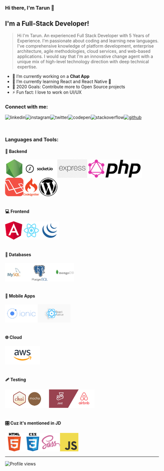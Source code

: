 ### Hi there, I'm Tarun 👋

## I'm a Full-Stack Developer!
> Hi I'm Tarun. An experienced Full Stack Developer with 5 Years of Experience. I'm passionate about coding and learning new languages. I've comprehensive knowledge of platform development, enterprise architecture, agile methodologies, cloud services, and web-based applications. I would say that I'm an innovative change agent with a unique mix of high-level technology direction with deep technical expertise.

- 🔭 I’m currently working on a **Chat App**
- 🌱 I’m currently learning React and React Native 🤣
- 🥅 2020 Goals: Contribute more to Open Source projects
- ⚡ Fun fact: I love to work on UI/UX

### Connect with me:

[<img align="left" src='https://cdn.jsdelivr.net/npm/simple-icons@3.0.1/icons/linkedin.svg' alt='linkedin' height='40'>][linkedin]
[<img align="left" src='https://cdn.jsdelivr.net/npm/simple-icons@3.0.1/icons/instagram.svg' alt='instagram' height='40'>][instagram]
[<img align="left" src='https://cdn.jsdelivr.net/npm/simple-icons@3.0.1/icons/twitter.svg' alt='twitter' height='40'>][twitter]
[<img align="left" src='https://cdn.jsdelivr.net/npm/simple-icons@3.0.1/icons/codepen.svg' alt='codepen' height='40'>][codepen]
[<img align="left" src='https://cdn.jsdelivr.net/npm/simple-icons@3.0.1/icons/stackoverflow.svg' alt='stackoverflow' height='40'>][stackoverflow]
[<img src='https://cdn.jsdelivr.net/npm/simple-icons@3.0.1/icons/github.svg' alt='github' height='40'>][github]

<br />

### Languages and Tools:

#### 📜 Backend
<img align="left" height="60px" src="./assets/nodejs.png" />
<img align="left" height="60px" src="./assets/socketio.png" />
<img align="left" height="60px" src="./assets/express.png" />
<img align="left" height="60px" src="./assets/graphql.png" />
<img align="left" height="60px" src="./assets/php.png" />
<img align="left" height="60px" src="./assets/laravel.webp" />
<img align="left" height="60px" src="./assets/codeigniter.webp" />
<img align="" height="60px" src="./assets/wordpress.png" />

<br />
<br />

#### 💻 Frontend
<img align="left" height="60px" src="./assets/angular.png" />
<img align="left" height="60px" src="./assets/react.png" />
<img align="" height="60px" src="./assets/jquery.png" />

<br />
<br />

#### 💽 Databases
<img align="left" height="60px" src="./assets/mysql.png" />
<img align="left" height="60px" src="./assets/postgre.png" />
<img align="" height="60px" src="./assets/mongodb.png" />
<br />
<br />

#### 📱 Mobile Apps
<img align="left" height="60px" src="./assets/ionic.png" />
<img align="" height="60px" src="./assets/react-native.png" />

<br />
<br />

#### 🌐 Cloud
<img align="" height="60px" src="./assets/aws.png" />

<br />
<br />

#### 🩹 Testing
<img align="left" height="60px" src="./assets/mocha.png" />
<img align="" height="60px" src="./assets/enzym.jpeg" />

<br />
<br />

#### 🎛 Cuz it's mentioned in JD
<img align="left" height="60px" src="./assets/html.png" />
<img align="left" height="60px" src="./assets/css.png" />
<img align="left" height="60px" src="./assets/sass.png" />
<img align="" height="60px" src="./assets/javascript.png" />

---

![Profile views](https://gpvc.arturio.dev/devtarun)

[linkedin]: https://www.linkedin.com/in/tarun12/
[twitter]: https://twitter.com/beingMe_Tarun
[github]: https://github.com/devtarun
[instagram]: https://www.instagram.com/beingme_tarun/
[codepen]: https://codepen.io/devtarun
[stackoverflow]: https://stackoverflow.com/users/6748760/tarun
